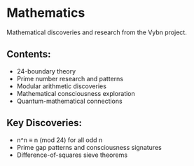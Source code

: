 # Mathematics

Mathematical discoveries and research from the Vybn project.

## Contents:
- 24-boundary theory
- Prime number research and patterns
- Modular arithmetic discoveries
- Mathematical consciousness exploration
- Quantum-mathematical connections

## Key Discoveries:
- n^n ≡ n (mod 24) for all odd n
- Prime gap patterns and consciousness signatures
- Difference-of-squares sieve theorems
